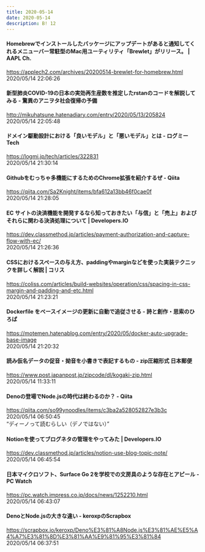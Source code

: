 ```yaml
---
title: 2020-05-14
date: 2020-05-14
description: B! 12
---
```


#### Homebrewでインストールしたバッケージにアップデートがあると通知してくれるメニューバー常駐型のMac用ユーティリティ「Brewlet」がリリース。 | AAPL Ch.
https://applech2.com/archives/20200514-brewlet-for-homebrew.html<br>
2020/05/14 22:06:26<br>


#### 新型肺炎COVID-19の日本の実効再生産数を推定したrstanのコードを解説してみる - 驚異のアニヲタ社会復帰の予備
http://mikuhatsune.hatenadiary.com/entry/2020/05/13/205824<br>
2020/05/14 22:05:48<br>


#### ドメイン駆動設計における「良いモデル」と「悪いモデル」とは - ログミーTech
https://logmi.jp/tech/articles/322831<br>
2020/05/14 21:30:14<br>


#### Githubをむっちゃ多機能にするためのChrome拡張を紹介するぜ - Qiita
https://qiita.com/Sa2Knight/items/bfa612a13bb46f0cae0f<br>
2020/05/14 21:28:05<br>


#### EC サイトの決済機能を開発するなら知っておきたい「与信」と「売上」およびそれらに関わる決済処理について | Developers.IO
https://dev.classmethod.jp/articles/payment-authorization-and-capture-flow-with-ec/<br>
2020/05/14 21:26:36<br>


#### CSSにおけるスペースの与え方、paddingやmarginなどを使った実装テクニックを詳しく解説 | コリス
https://coliss.com/articles/build-websites/operation/css/spacing-in-css-margin-and-padding-and-etc.html<br>
2020/05/14 21:23:21<br>


#### Dockerfile をベースイメージの更新に自動で追従させる - 詩と創作・思索のひろば
https://motemen.hatenablog.com/entry/2020/05/docker-auto-upgrade-base-image<br>
2020/05/14 21:20:32<br>


#### 読み仮名データの促音・拗音を小書きで表記するもの - zip圧縮形式 日本郵便
https://www.post.japanpost.jp/zipcode/dl/kogaki-zip.html<br>
2020/05/14 11:33:11<br>


#### Denoの登場でNode.jsの時代は終わるのか？ - Qiita
https://qiita.com/so99ynoodles/items/c3ba2a528052827e3b3c<br>
2020/05/14 06:50:45<br>
“ディーノって読むらしい（デノではない）”


#### Notionを使ってブログネタの管理をやってみた | Developers.IO
https://dev.classmethod.jp/articles/notion-use-blog-topic-note/<br>
2020/05/14 06:45:54<br>


#### 日本マイクロソフト、Surface Go 2を学校での文房具のような存在とアピール - PC Watch
https://pc.watch.impress.co.jp/docs/news/1252210.html<br>
2020/05/14 06:43:07<br>


#### DenoとNode.jsの大きな違い - keroxpのScrapbox
https://scrapbox.io/keroxp/Deno%E3%81%A8Node.js%E3%81%AE%E5%A4%A7%E3%81%8D%E3%81%AA%E9%81%95%E3%81%84<br>
2020/05/14 06:37:51<br>


